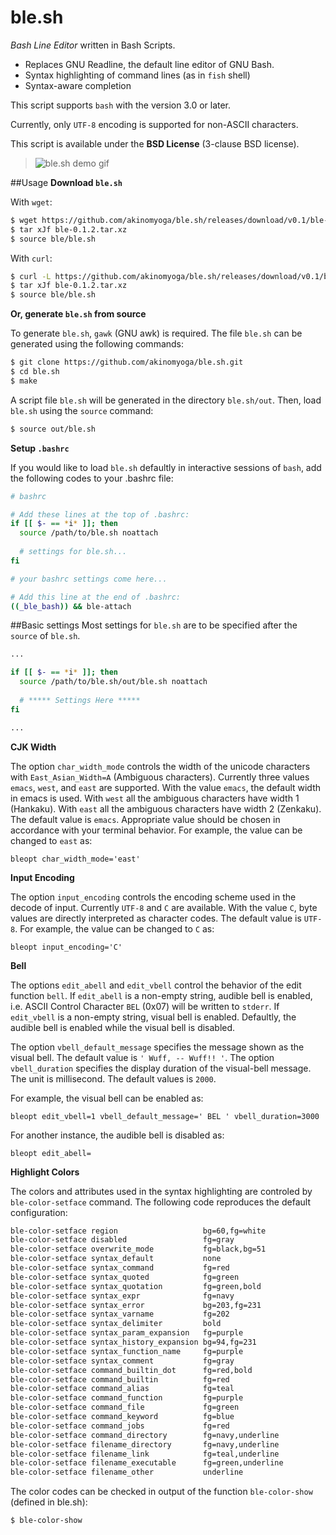 # ble.sh
*Bash Line Editor* written in Bash Scripts.
- Replaces GNU Readline, the default line editor of GNU Bash.
- Syntax highlighting of command lines (as in `fish` shell)
- Syntax-aware completion

This script supports `bash` with the version 3.0 or later.

Currently, only `UTF-8` encoding is supported for non-ASCII characters.

This script is available under the **BSD License** (3-clause BSD license).

> ![ble.sh demo gif](https://github.com/akinomyoga/ble.sh/wiki/images/demo.gif)

##Usage
**Download `ble.sh`**

With `wget`:
```bash
$ wget https://github.com/akinomyoga/ble.sh/releases/download/v0.1/ble-0.1.2.tar.xz
$ tar xJf ble-0.1.2.tar.xz
$ source ble/ble.sh
```
With `curl`:
```bash
$ curl -L https://github.com/akinomyoga/ble.sh/releases/download/v0.1/ble-0.1.2.tar.xz > ble-0.1.2.tar.xz
$ tar xJf ble-0.1.2.tar.xz
$ source ble/ble.sh
```

**Or, generate `ble.sh` from source**

To generate `ble.sh`, `gawk` (GNU awk) is required.
The file `ble.sh` can be generated using the following commands:
```bash
$ git clone https://github.com/akinomyoga/ble.sh.git
$ cd ble.sh
$ make
```
A script file `ble.sh` will be generated in the directory `ble.sh/out`. Then, load `ble.sh` using the `source` command:
```bash
$ source out/ble.sh
```

**Setup `.bashrc`**

If you would like to load `ble.sh` defaultly in interactive sessions of `bash`, add the following codes to your .bashrc file:
```bash
# bashrc

# Add these lines at the top of .bashrc:
if [[ $- == *i* ]]; then
  source /path/to/ble.sh noattach
  
  # settings for ble.sh...
fi

# your bashrc settings come here...

# Add this line at the end of .bashrc:
((_ble_bash)) && ble-attach
```

##Basic settings
Most settings for `ble.sh` are to be specified after the `source` of `ble.sh`.
```bash
...

if [[ $- == *i* ]]; then
  source /path/to/ble.sh/out/ble.sh noattach
  
  # ***** Settings Here *****
fi

...
```

**CJK Width**

The option `char_width_mode` controls the width of the unicode characters with `East_Asian_Width=A` (Ambiguous characters). Currently three values `emacs`, `west`, and `east` are supported. With the value `emacs`, the default width in emacs is used. With `west` all the ambiguous characters have width 1 (Hankaku). With `east` all the ambiguous characters have width 2 (Zenkaku). The default value is `emacs`. Appropriate value should be chosen in accordance with your terminal behavior. For example, the value can be changed to `east` as:

```
bleopt char_width_mode='east'
```

**Input Encoding**

The option `input_encoding` controls the encoding scheme used in the decode of input. Currently `UTF-8` and `C` are available. With the value `C`, byte values are directly interpreted as character codes. The default value is `UTF-8`. For example, the value can be changed to `C` as:

```
bleopt input_encoding='C'
```

**Bell**

The options `edit_abell` and `edit_vbell` control the behavior of the edit function `bell`. If `edit_abell` is a non-empty string, audible bell is enabled, i.e. ASCII Control Character `BEL` (0x07) will be written to `stderr`. If `edit_vbell` is a non-empty string, visual bell is enabled. Defaultly, the audible bell is enabled while the visual bell is disabled.

The option `vbell_default_message` specifies the message shown as the visual bell. The default value is `' Wuff, -- Wuff!! '`. The option `vbell_duration` specifies the display duration of the visual-bell message. The unit is millisecond. The default values is `2000`.

For example, the visual bell can be enabled as:
```
bleopt edit_vbell=1 vbell_default_message=' BEL ' vbell_duration=3000
```

For another instance, the audible bell is disabled as:
```
bleopt edit_abell=
```

**Highlight Colors**

The colors and attributes used in the syntax highlighting are controled by `ble-color-setface` command. The following code reproduces the default configuration:
```bash
ble-color-setface region                   bg=60,fg=white
ble-color-setface disabled                 fg=gray
ble-color-setface overwrite_mode           fg=black,bg=51
ble-color-setface syntax_default           none
ble-color-setface syntax_command           fg=red
ble-color-setface syntax_quoted            fg=green
ble-color-setface syntax_quotation         fg=green,bold
ble-color-setface syntax_expr              fg=navy
ble-color-setface syntax_error             bg=203,fg=231
ble-color-setface syntax_varname           fg=202
ble-color-setface syntax_delimiter         bold
ble-color-setface syntax_param_expansion   fg=purple
ble-color-setface syntax_history_expansion bg=94,fg=231
ble-color-setface syntax_function_name     fg=purple
ble-color-setface syntax_comment           fg=gray
ble-color-setface command_builtin_dot      fg=red,bold
ble-color-setface command_builtin          fg=red
ble-color-setface command_alias            fg=teal
ble-color-setface command_function         fg=purple
ble-color-setface command_file             fg=green
ble-color-setface command_keyword          fg=blue
ble-color-setface command_jobs             fg=red
ble-color-setface command_directory        fg=navy,underline
ble-color-setface filename_directory       fg=navy,underline
ble-color-setface filename_link            fg=teal,underline
ble-color-setface filename_executable      fg=green,underline
ble-color-setface filename_other           underline
```

The color codes can be checked in output of the function `ble-color-show` (defined in ble.sh):
```bash
$ ble-color-show
```
